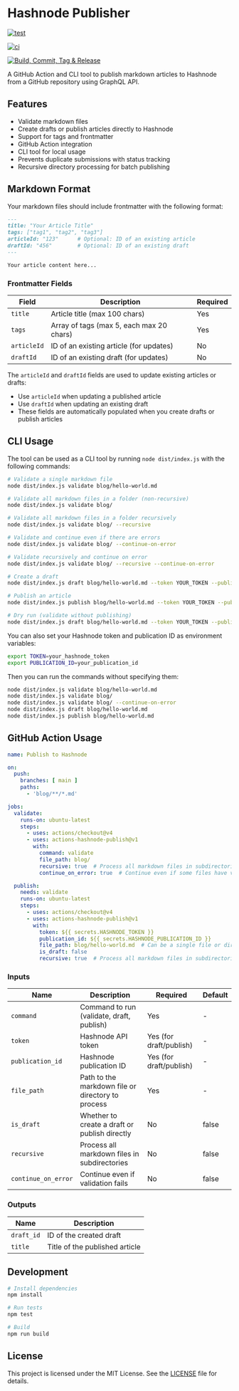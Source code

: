 # Hashnode Publisher

[![test](https://github.com/actionsforge/actions-hashnode-publish/actions/workflows/test-action.yml/badge.svg)](https://github.com/actionsforge/actions-hashnode-publish/actions/workflows/test-action.yml)

[![ci](https://github.com/actionsforge/actions-hashnode-publish/actions/workflows/ci.yml/badge.svg)](https://github.com/actionsforge/actions-hashnode-publish/actions/workflows/ci.yml)

[![Build, Commit, Tag & Release](https://github.com/actionsforge/actions-hashnode-publish/actions/workflows/build-and-tag.yml/badge.svg)](https://github.com/actionsforge/actions-hashnode-publish/actions/workflows/build-and-tag.yml)

A GitHub Action and CLI tool to publish markdown articles to Hashnode from a GitHub repository using GraphQL API.

## Features

- Validate markdown files
- Create drafts or publish articles directly to Hashnode
- Support for tags and frontmatter
- GitHub Action integration
- CLI tool for local usage
- Prevents duplicate submissions with status tracking
- Recursive directory processing for batch publishing

## Markdown Format

Your markdown files should include frontmatter with the following format:

```markdown
---
title: "Your Article Title"
tags: ["tag1", "tag2", "tag3"]
articleId: "123"      # Optional: ID of an existing article
draftId: "456"        # Optional: ID of an existing draft
---

Your article content here...
```

### Frontmatter Fields

| Field | Description | Required |
|-------|-------------|----------|
| `title` | Article title (max 100 chars) | Yes |
| `tags` | Array of tags (max 5, each max 20 chars) | Yes |
| `articleId` | ID of an existing article (for updates) | No |
| `draftId` | ID of an existing draft (for updates) | No |

The `articleId` and `draftId` fields are used to update existing articles or drafts:

- Use `articleId` when updating a published article
- Use `draftId` when updating an existing draft
- These fields are automatically populated when you create drafts or publish articles

## CLI Usage

The tool can be used as a CLI tool by running `node dist/index.js` with the following commands:

```bash
# Validate a single markdown file
node dist/index.js validate blog/hello-world.md

# Validate all markdown files in a folder (non-recursive)
node dist/index.js validate blog/

# Validate all markdown files in a folder recursively
node dist/index.js validate blog/ --recursive

# Validate and continue even if there are errors
node dist/index.js validate blog/ --continue-on-error

# Validate recursively and continue on error
node dist/index.js validate blog/ --recursive --continue-on-error

# Create a draft
node dist/index.js draft blog/hello-world.md --token YOUR_TOKEN --publication-id YOUR_PUB_ID

# Publish an article
node dist/index.js publish blog/hello-world.md --token YOUR_TOKEN --publication-id YOUR_PUB_ID

# Dry run (validate without publishing)
node dist/index.js draft blog/hello-world.md --token YOUR_TOKEN --publication-id YOUR_PUB_ID --dry-run
```

You can also set your Hashnode token and publication ID as environment variables:

```bash
export TOKEN=your_hashnode_token
export PUBLICATION_ID=your_publication_id
```

Then you can run the commands without specifying them:

```bash
node dist/index.js validate blog/hello-world.md
node dist/index.js validate blog/
node dist/index.js validate blog/ --continue-on-error
node dist/index.js draft blog/hello-world.md
node dist/index.js publish blog/hello-world.md
```

## GitHub Action Usage

```yaml
name: Publish to Hashnode

on:
  push:
    branches: [ main ]
    paths:
      - 'blog/**/*.md'

jobs:
  validate:
    runs-on: ubuntu-latest
    steps:
      - uses: actions/checkout@v4
      - uses: actions-hashnode-publish@v1
        with:
          command: validate
          file_path: blog/
          recursive: true  # Process all markdown files in subdirectories
          continue_on_error: true  # Continue even if some files have validation errors

  publish:
    needs: validate
    runs-on: ubuntu-latest
    steps:
      - uses: actions/checkout@v4
      - uses: actions-hashnode-publish@v1
        with:
          token: ${{ secrets.HASHNODE_TOKEN }}
          publication_id: ${{ secrets.HASHNODE_PUBLICATION_ID }}
          file_path: blog/hello-world.md  # Can be a single file or directory
          is_draft: false
          recursive: true  # Process all markdown files in subdirectories
```

### Inputs

| Name | Description | Required | Default |
|------|-------------|----------|---------|
| `command` | Command to run (validate, draft, publish) | Yes | - |
| `token` | Hashnode API token | Yes (for draft/publish) | - |
| `publication_id` | Hashnode publication ID | Yes (for draft/publish) | - |
| `file_path` | Path to the markdown file or directory to process | Yes | - |
| `is_draft` | Whether to create a draft or publish directly | No | false |
| `recursive` | Process all markdown files in subdirectories | No | false |
| `continue_on_error` | Continue even if validation fails | No | false |

### Outputs

| Name | Description |
|------|-------------|
| `draft_id` | ID of the created draft |
| `title` | Title of the published article |

## Development

```bash
# Install dependencies
npm install

# Run tests
npm test

# Build
npm run build
```

## License

This project is licensed under the MIT License. See the [LICENSE](LICENSE) file for details.
